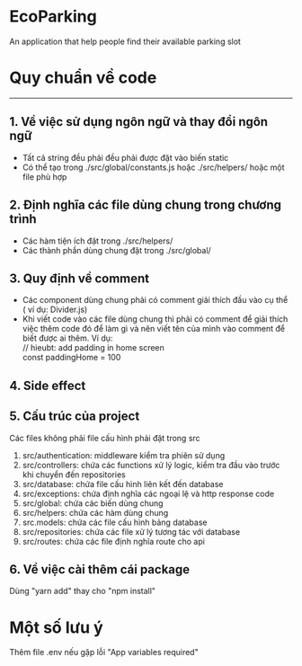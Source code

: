 # EcoParking
An application that help people find their available parking slot

# Quy chuẩn về code

---

## 1. Về việc sử dụng ngôn ngữ và thay đổi ngôn ngữ

- Tất cả string đều phải đều phải được đặt vào biến static
- Có thể tạo trong ./src/global/constants.js hoặc ./src/helpers/ hoặc một file phù hợp

## 2. Định nghĩa các file dùng chung trong chương trình
- Các hàm tiện ích đặt trong ./src/helpers/
- Các thành phần dùng chung đặt trong ./src/global/

## 3. Quy định về comment

- Các component dùng chung phải có comment giải thích đầu vào cụ thể ( ví dụ: Divider.js)
- Khi viết code vào các file dùng chung thì phải có comment để giải thích việc thêm code đó để làm gì
  và nên viết tên của mình vào comment để biết được ai thêm. Ví dụ: <br/>
  // hieubt: add padding in home screen <br/>
  const paddingHome = 100

## 4. Side effect

## 5. Cấu trúc của project

Các files không phải file cấu hình phải đặt trong src
1.  src/authentication: middleware kiểm tra phiên sử dụng
2.  src/controllers: chứa các functions xử lý logic, kiểm tra đầu vào trước khi chuyển đến repositories
3.  src/database: chứa file cấu hình liên kết đến database
4.  src/exceptions: chứa định nghĩa các ngoại lệ và http response code
5.  src/global: chứa các biến dùng chung
6.  src/helpers: chứa các hàm dùng chung
7.  src.models: chứa các file cấu hình bảng database
8.  src/repositories: chứa các file xử lý tương tác với database
9.  src/routes: chứa các file định nghĩa route cho api

## 6. Về việc cài thêm cái package

Dùng "yarn add" thay cho "npm install"

# Một số lưu ý
Thêm file .env nếu gặp lỗi "App variables required"

